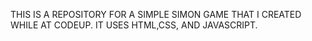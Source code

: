 THIS IS A REPOSITORY FOR A SIMPLE SIMON GAME THAT I CREATED WHILE AT CODEUP. IT USES HTML,CSS, AND JAVASCRIPT. 